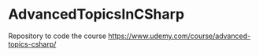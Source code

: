 # AdvancedTopicsInCSharp
Repository to code the course https://www.udemy.com/course/advanced-topics-csharp/
